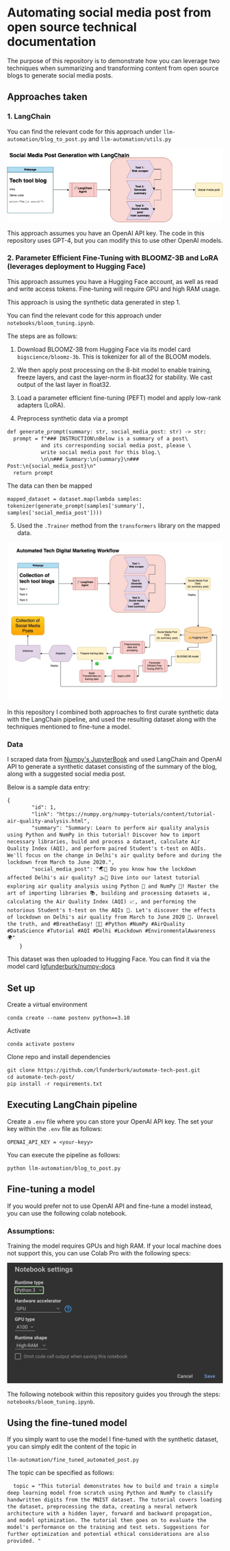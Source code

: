 # Automating social media post from open source technical documentation

The purpose of this repository is to demonstrate how you can leverage two techniques when summarizing and transforming content from open source blogs to generate social media posts.

## Approaches taken 

### 1. LangChain 

You can find the relevant code for this approach under `llm-automation/blog_to_post.py` and `llm-automation/utils.py`

![](langchain.jpg)

This approach assumes you have an OpenAI API key. The code in this repository uses GPT-4, but you can modify this to use other OpenAI models. 

### 2. Parameter Efficient Fine-Tuning with BLOOMZ-3B and LoRA (leverages deployment to Hugging Face)

This approach assumes you have a Hugging Face account, as well as read and write access tokens. Fine-tuning will require GPU and high RAM usage. 

This approach is using the synthetic data generated in step 1. 

You can find the relevant code for this approach under `notebooks/bloom_tuning.ipynb`.

The steps are as follows:

1. Download BLOOMZ-3B from Hugging Face via its model card `bigscience/bloomz-3b`. This is tokenizer for all of the BLOOM models.

2. We then apply post processing on the 8-bit model to enable training, freeze layers, and cast the layer-norm in float32 for stability. We cast output of the last layer in float32. 

3. Load a parameter efficient fine-tuning (PEFT) model and apply low-rank adapters (LoRA). 

4. Preprocess synthetic data via a prompt 

```
def generate_prompt(summary: str, social_media_post: str) -> str:
  prompt = f"### INSTRUCTION\nBelow is a summary of a post\
           and its corresponding social media post, please \
           write social media post for this blog.\
           \n\n### Summary:\n{summary}\n### Post:\n{social_media_post}\n"
  return prompt
```

The data can then be mapped

```
mapped_dataset = dataset.map(lambda samples: tokenizer(generate_prompt(samples['summary'], samples['social_media_post'])))
```

5. Used the `.Trainer` method from the `transformers` library on the mapped data. 

![](LLM-automation.jpg)

In this repository I combined both approaches to first curate synthetic data with the LangChain pipeline, and used the resulting dataset along with the techniques mentioned to fine-tune a model. 

### Data

I scraped data from [Numpy's JupyterBook](https://numpy.org/numpy-tutorials/index.html) and used LangChain and OpenAI API to generate a synthetic dataset consisting of the summary of the blog, along with a suggested social media post. 

Below is a sample data entry:

```
{
        "id": 1,
        "link": "https://numpy.org/numpy-tutorials/content/tutorial-air-quality-analysis.html",
        "summary": "Summary: Learn to perform air quality analysis using Python and NumPy in this tutorial! Discover how to import necessary libraries, build and process a dataset, calculate Air Quality Index (AQI), and perform paired Student's t-test on AQIs. We'll focus on the change in Delhi's air quality before and during the lockdown from March to June 2020.",
        "social_media_post": "🌏💨 Do you know how the lockdown affected Delhi's air quality? 🌫️🧐 Dive into our latest tutorial exploring air quality analysis using Python 🐍 and NumPy 🧪! Master the art of importing libraries 📚, building and processing datasets 📊, calculating the Air Quality Index (AQI) 📈, and performing the notorious Student's t-test on the AQIs 🔬. Let's discover the effects of lockdown on Delhi's air quality from March to June 2020 📆. Unravel the truth, and #BreatheEasy! 💚🌱 #Python #NumPy #AirQuality #DataScience #Tutorial #AQI #Delhi #Lockdown #EnvironmentalAwareness 🌍"
    }
```

This dataset was then uploaded to Hugging Face. You can find it via the model card [lgfunderburk/numpy-docs](https://huggingface.co/datasets/lgfunderburk/numpy-docs)

## Set up

Create a virtual environment

```
conda create --name postenv python==3.10
```

Activate

```
conda activate postenv
```

Clone repo and install dependencies

```
git clone https://github.com/lfunderburk/automate-tech-post.git
cd automate-tech-post/
pip install -r requirements.txt
```

## Executing LangChain pipeline

Create a `.env` file where you can store your OpenAI API key. The set your key within the `.env` file as follows:

```
OPENAI_API_KEY = <your-keyy>
```

You can execute the pipeline as follows:

```
python llm-automation/blog_to_post.py
```

## Fine-tuning a model

If you would prefer not to use OpenAI API and fine-tune a model instead, you can use the following colab notebook. 

### Assumptions:

Training the model requires GPUs and high RAM. If your local machine does not support this, you can use Colab Pro with the following specs:

![](colab-reqs.png)

The following notebook within this repository guides you through the steps: `notebooks/bloom_tuning.ipynb`.

## Using the fine-tuned model

If you simply want to use the model I fine-tuned with the synthetic dataset, you can simply edit the content of the topic in

```
llm-automation/fine_tuned_automated_post.py
```

The topic can be specified as follows:

```
  topic = "This tutorial demonstrates how to build and train a simple deep learning model from scratch using Python and NumPy to classify handwritten digits from the MNIST dataset. The tutorial covers loading the dataset, preprocessing the data, creating a neural network architecture with a hidden layer, forward and backward propagation, and model optimization. The tutorial then goes on to evaluate the model's performance on the training and test sets. Suggestions for further optimization and potential ethical considerations are also provided. "
        
```